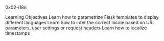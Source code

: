 0x02-i18n


Learning Objectives
Learn how to parametrize Flask templates to display different languages
Learn how to infer the correct locale based on URL parameters, user settings or request headers
Learn how to localize timestamps

